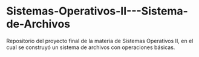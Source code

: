 # Sistemas-Operativos-II---Sistema-de-Archivos
Repositorio del proyecto final de la materia de Sistemas Operativos II, en el cual se construyó un sistema de archivos con operaciones básicas.
